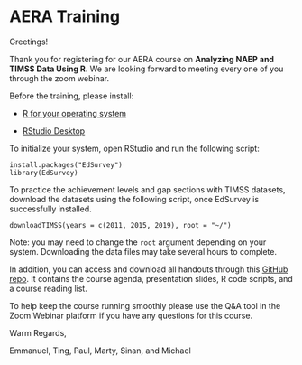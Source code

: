 # AERA Training 

Greetings! 

Thank you for registering for our AERA course on **Analyzing NAEP and TIMSS Data Using R**. We are looking forward to meeting every one of you through the zoom webinar.  

Before the training, please install: 

- [R for your operating system](https://www.r-project.org/) 

- [RStudio Desktop](https://www.rstudio.com/products/rstudio/)  

To initialize your system, open RStudio and run the following script:
```
install.packages("EdSurvey")
library(EdSurvey)
```
To practice the achievement levels and gap sections with TIMSS datasets, download the datasets using the following script, once EdSurvey is successfully installed.
```
downloadTIMSS(years = c(2011, 2015, 2019), root = "~/")
```
Note: you may need to change the `root` argument depending on your system. Downloading the data files may take several hours to complete.

In addition, you can access and download all handouts through this [GitHub repo](https://github.com/American-Institutes-for-Research/2022-AERA-EdSurvey-Training). It contains the course agenda, presentation slides, R code scripts, and a course reading list. 

To help keep the course running smoothly please use the Q&A tool in the Zoom Webinar platform if you have any questions for this course. 

Warm Regards, 

Emmanuel, Ting, Paul, Marty, Sinan, and Michael
